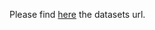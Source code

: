 Please find [here](https://github.com/tensorflow/datasets/blob/master/docs/datasets.md) the datasets url.


